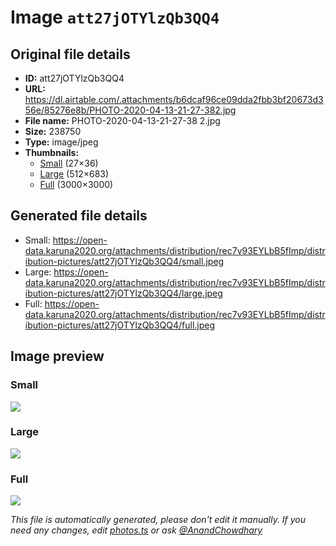 # Image `att27jOTYlzQb3QQ4`

## Original file details

- **ID:** att27jOTYlzQb3QQ4
- **URL:** https://dl.airtable.com/.attachments/b6dcaf96ce09dda2fbb3bf20673d356e/85276e8b/PHOTO-2020-04-13-21-27-382.jpg
- **File name:** PHOTO-2020-04-13-21-27-38 2.jpg
- **Size:** 238750
- **Type:** image/jpeg
- **Thumbnails:**
  - [Small](https://dl.airtable.com/.attachmentThumbnails/92e71f8cd50543e34b7f6c643f9ca3bc/f667c7d0) (27×36)
  - [Large](https://dl.airtable.com/.attachmentThumbnails/ceb42927cb59947d2f4e57a36d31aa7b/a1c83b3b) (512×683)
  - [Full](https://dl.airtable.com/.attachmentThumbnails/1cf2568f72f6090944aa03d6b7499366/d60d9b6c) (3000×3000)

## Generated file details

- Small: https://open-data.karuna2020.org/attachments/distribution/rec7v93EYLbB5fImp/distribution-pictures/att27jOTYlzQb3QQ4/small.jpeg
- Large: https://open-data.karuna2020.org/attachments/distribution/rec7v93EYLbB5fImp/distribution-pictures/att27jOTYlzQb3QQ4/large.jpeg
- Full: https://open-data.karuna2020.org/attachments/distribution/rec7v93EYLbB5fImp/distribution-pictures/att27jOTYlzQb3QQ4/full.jpeg

## Image preview

### Small

![](https://open-data.karuna2020.org/attachments/distribution/rec7v93EYLbB5fImp/distribution-pictures/att27jOTYlzQb3QQ4/small.jpeg)

### Large

![](https://open-data.karuna2020.org/attachments/distribution/rec7v93EYLbB5fImp/distribution-pictures/att27jOTYlzQb3QQ4/large.jpeg)

### Full

![](https://open-data.karuna2020.org/attachments/distribution/rec7v93EYLbB5fImp/distribution-pictures/att27jOTYlzQb3QQ4/full.jpeg)

_This file is automatically generated, please don't edit it manually. If you need any changes, edit [photos.ts](/photos.ts) or ask [@AnandChowdhary](https://github.com/AnandChowdhary)_
